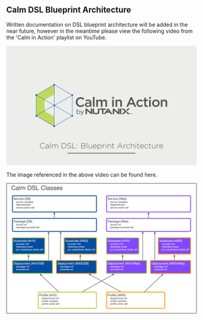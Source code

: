 ## Calm DSL Blueprint Architecture

Written documentation on DSL blueprint architecture will be added in the near future, however in the meantime please view the following video from the 'Calm in Action' playlist on YouTube.

[![Calm in Action: Calm DSL - Blueprint Architecture](images/CiA_BP_Arch.png)](https://youtu.be/Y-6eq91rtSw)

The image referenced in the above video can be found here.

![Calm DSL Classes](images/Calm_DSL_Classes.png)
